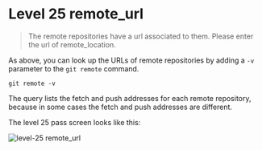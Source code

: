 
# Level 25 remote_url

> The remote repositories have a url associated to them. Please enter the url
> of remote_location.

As above, you can look up the URLs of remote repositories by adding a `-v`
parameter to the `git remote` command.

```shell
git remote -v
```

The query lists the fetch and push addresses for each remote repository,
because in some cases the fetch and push addresses are different.

The level 25 pass screen looks like this:

![level-25 remote_url](images/level-25-remote-url.png)
